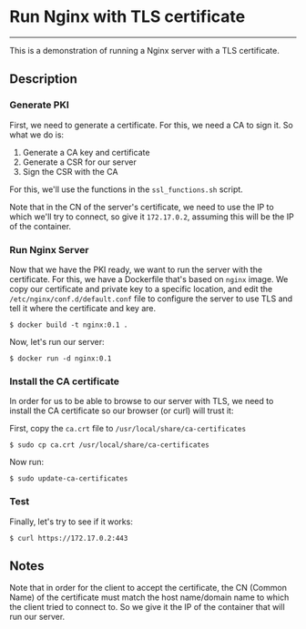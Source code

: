 

# Run Nginx with TLS certificate
---

This is a demonstration of running a Nginx server with a TLS certificate.

## Description

### Generate PKI
First, we need to generate a certificate. For this, we need a CA to sign it.
So what we do is:
1. Generate a CA key and certificate
2. Generate a CSR for our server
3. Sign the CSR with the CA


For this, we'll use the functions in the `ssl_functions.sh` script.

Note that in the CN of the server's certificate, we need to use the IP to which we'll try to connect, so give it `172.17.0.2`,
assuming this will be the IP of the container.

### Run Nginx Server
Now that we have the PKI ready, we want to run the server with the certificate.
For this, we have a Dockerfile that's based on `nginx` image. We copy our certificate and private key
to a specific location, and edit the `/etc/nginx/conf.d/default.conf` file to configure the server to 
use TLS and tell it where the certificate and key are.

```
$ docker build -t nginx:0.1 .
```

Now, let's run our server:
```
$ docker run -d nginx:0.1
```

### Install the CA certificate
In order for us to be able to browse to our server with TLS, we need to install the CA certificate so our browser (or curl) will trust it:


First, copy the `ca.crt` file to `/usr/local/share/ca-certificates`
```
$ sudo cp ca.crt /usr/local/share/ca-certificates
```

Now run:
```
$ sudo update-ca-certificates
```

### Test
Finally, let's try to see if it works:
```
$ curl https://172.17.0.2:443
```

## Notes
Note that in order for the client to accept the certificate, the CN (Common Name) of the certificate must match
the host name/domain name to which the client tried to connect to. So we give it the IP of the container that will run our server.


